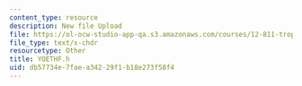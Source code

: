 ```yaml
---
content_type: resource
description: New file Upload
file: https://ol-ocw-studio-app-qa.s3.amazonaws.com/courses/12-811-tropical-meteorology-spring-2011/db57734e7faea34229f1b18e273f58f4_YOETHF.h
file_type: text/x-chdr
resourcetype: Other
title: YOETHF.h
uid: db57734e-7fae-a342-29f1-b18e273f58f4
---
```


